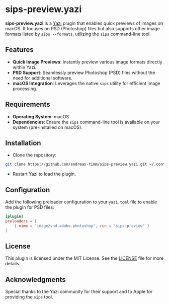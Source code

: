 # sips-preview.yazi
**sips-preview.yazi** is a [Yazi](https://yazi-rs.github.io/) plugin that enables quick previews of images on macOS. It focuses on PSD (Photoshop) files but also supports other image formats listed by `sips --formats`, utilizing the `sips` command-line tool.

## Features
- **Quick Image Previews**: Instantly preview various image formats directly within Yazi.
- **PSD Support**: Seamlessly preview Photoshop (PSD) files without the need for additional software.
- **macOS Integration**: Leverages the native `sips` utility for efficient image processing.

## Requirements
- **Operating System**: macOS
- **Dependencies**: Ensure the `sips` command-line tool is available on your system (pre-installed on macOS).

## Installation
- Clone the repository:
```sh
git clone https://github.com/andreas-timm/sips-preview.yazi.git ~/.config/yazi/plugins/sips-preview.yazi
```
- Restart Yazi to load the plugin.

## Configuration
Add the following preloader configuration to your `yazi.toml` file to enable the plugin for PSD files:
```toml
[plugin]
preloaders = [
    { mime = "image/vnd.adobe.photoshop", run = "sips-preview" }
]
```

## License
This plugin is licensed under the MIT License. See the [LICENSE](LICENSE) file for more details.

## Acknowledgments
Special thanks to the Yazi community for their support and to Apple for providing the `sips` tool.
